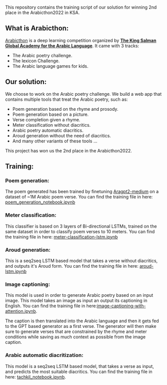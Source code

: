 This repository contains the training script of our solution for winning 2nd place in the Arabicthon2022 in KSA.

## What is Arabicthon:
[Arabicthon](https://arabicthon.ksaa.gov.sa/) is a deep learning competition organized by [**The King Salman Global Academy for the Arabic Language**](https://ksaa.gov.sa/en/homepage/). It came with 3 tracks:

 - The Arabic poetry challenge.
 - The lexicon Challenge.
 - The Arabic language games for kids.

## Our solution:
We choose to work on the Arabic poetry challenge. We build a web app that contains multiple tools that treat the Arabic poetry, such as:

 - Poem generation based on the rhyme and prosody.
 - Poem generation based on a picture.
 - Verse completion given a rhyme.
 - Meter classification without diacritics.
 - Arabic poetry automatic diacritics.
 - Aroud generation without the need of diacritics.
 - And many other variants of these tools ...

This project has won us the 2nd place in the Arabicthon2022.

## Training:
### Poem generation:
The poem generated has been trained by finetuning [Aragpt2-medium](https://huggingface.co/aubmindlab/aragpt2-medium) on a dataset of ~1M Arabic poem verse. You can find the training file in here: [poem_generation_notebook.ipynb](https://github.com/TheSun00000/arabicthon_training/blob/main/training_final/poem_generation_notebook.ipynb "poem_generation_notebook.ipynb")

### Meter classification:
This classifier is based on 3 layers of Bi-directional LSTMs, trained on the same dataset in order to classify poem verses to 10 meters. You can find the training file in here: [meter-classification-lstm.ipynb](https://github.com/TheSun00000/arabicthon_training/blob/main/training_final/meter-classification-lstm.ipynb "meter-classification-lstm.ipynb")

### Aroud generation:
This is a seq2seq LSTM based model that takes a verse without diacritics, and outputs it's Aroud form. You can find the training file in here: [aroud-lstm.ipynb](https://github.com/TheSun00000/arabicthon_training/blob/main/training_final/aroud-lstm(1).ipynb "aroud-lstm(1).ipynb")

### Image captioning:
This model is used in order to generate Arabic poetry based on an input image. 
This model takes an image as input an output its captioning in English. You can find the training file in here:[image-captioning-with-attention.ipynb](https://github.com/TheSun00000/arabicthon_training/blob/main/training_final/image-captioning-with-attention.ipynb "image-captioning-with-attention.ipynb").

The caption is then translated into the Arabic language and then it gets fed to the GPT based generator as a first verse. The generator will then make sure to generate verses that are constrained by the rhyme and meter conditions while saving as much context as possible from the image caption. 

### Arabic automatic diacritization:
This model is a seq2seq LSTM based model, that takes a verse as input, and predicts the most suitable diacritics. You can find the training file in here: [tachkil_notebook.ipynb](https://github.com/TheSun00000/arabicthon_training/blob/main/training_final/tachkil_notebook.ipynb "tachkil_notebook.ipynb").








